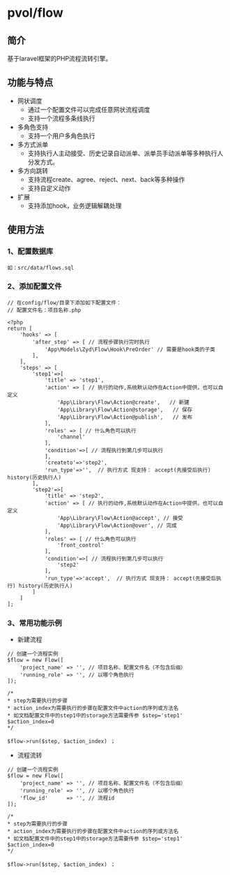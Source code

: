 # pvol/flow

## 简介

基于laravel框架的PHP流程流转引擎。

## 功能与特点

* 网状调度
    *  通过一个配置文件可以完成任意网状流程调度
    *  支持一个流程多条线执行
* 多角色支持
    *  支持一个用户多角色执行
* 多方式派单
    * 支持执行人主动接受、历史记录自动派单、派单员手动派单等多种执行人分发方式。
* 多方向跳转
    * 支持流程create、agree、reject、next、back等多种操作
    * 支持自定义动作
* 扩展
    * 支持添加hook，业务逻辑解耦处理 
    
## 使用方法

### 1、配置数据库
```
如：src/data/flows.sql
```
### 2、添加配置文件
```
// 在config/flow/目录下添加如下配置文件：
// 配置文件名：项目名称.php

<?php
return [
    'hooks' => [
        'after_step' => [ // 流程步骤执行完时执行
            'App\Models\Zyd\Flow\Hook\PreOrder' // 需要是hook类的子类
        ],
    ],
    'steps' => [
        'step1'=>[
            'title' => 'step1',
            'action' => [ // 执行的动作,系统默认动作在Action中提供，也可以自定义
                'App\Library\Flow\Action@create',   // 新建
                'App\Library\Flow\Action@storage',   // 保存
                'App\Library\Flow\Action@publish',   // 发布
            ],
            'roles' => [ // 什么角色可以执行
                'channel'
            ],
            'condition'=>[ // 流程执行到第几步可以执行
            ],
            'createto'=>'step2',
            'run_type'=>'',  // 执行方式 现支持： accept(先接受后执行) history(历史执行人) 
        ],
        'step2'=>[
            'title' => 'step2',
            'action' => [ // 执行的动作,系统默认动作在Action中提供，也可以自定义
                'App\Library\Flow\Action@accept', // 接受
                'App\Library\Flow\Action@over', // 完成
            ],
            'roles' => [ // 什么角色可以执行
                'front_control'
            ],
            'condition'=>[ // 流程执行到第几步可以执行
                'step2'
            ],
            'run_type'=>'accept',  // 执行方式 现支持： accept(先接受后执行) history(历史执行人)
        ]
    ]
];

```

### 3、常用功能示例
* 新建流程

```
// 创建一个流程实例
$flow = new Flow([
	'project_name' => '', // 项目名称、配置文件名（不包含后缀）
	'running_role' => '', // 以哪个角色执行
]);

/* 
* step为需要执行的步骤
* action_index为需要执行的步骤在配置文件中action的序列或方法名 
* 如文档配置文件中的step1中的storage方法需要传参 $step='step1' $action_index=0 
*/

$flow->run($step, $action_index) ；
```

* 流程流转

```
// 创建一个流程实例
$flow = new Flow([
	'project_name' => '', // 项目名称、配置文件名（不包含后缀）
	'running_role' => '', // 以哪个角色执行
	'flow_id'      => '', // 流程id
]);

/* 
* step为需要执行的步骤
* action_index为需要执行的步骤在配置文件中action的序列或方法名
* 如文档配置文件中的step1中的storage方法需要传参 $step='step1' $action_index=0 
*/

$flow->run($step, $action_index) ；
```



